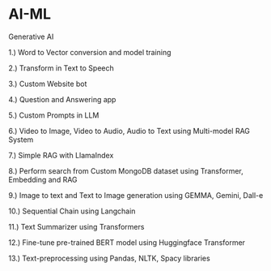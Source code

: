 # AI-ML

Generative AI

1.) Word to Vector conversion and model training

2.) Transform in Text to Speech

3.) Custom Website bot

4.) Question and Answering app

5.) Custom Prompts in LLM

6.) Video to Image, Video to Audio, Audio to Text using Multi-model RAG System

7.) Simple RAG with LlamaIndex

8.) Perform search from Custom MongoDB dataset using Transformer, Embedding and RAG

9.) Image to text and Text to Image generation using GEMMA, Gemini, Dall-e

10.) Sequential Chain using Langchain

11.) Text Summarizer using Transformers

12.) Fine-tune pre-trained BERT model using Huggingface Transformer

13.) Text-preprocessing using Pandas, NLTK, Spacy libraries
